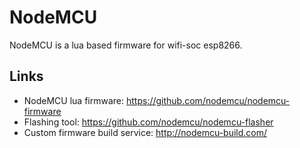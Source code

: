 # NodeMCU
NodeMCU is a lua based firmware for wifi-soc esp8266. 

## Links
  * NodeMCU lua firmware: https://github.com/nodemcu/nodemcu-firmware
  * Flashing tool: https://github.com/nodemcu/nodemcu-flasher
  * Custom firmware build service: http://nodemcu-build.com/
